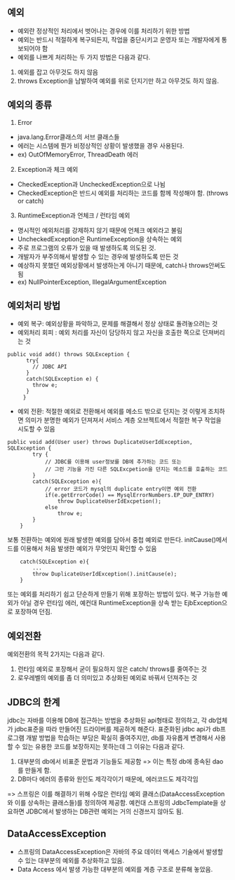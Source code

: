 ## 예외

- 예외란 정상적인 처리에서 벗어나는 경우에 이를 처리하기 위한 방법
- 예외는 반드시 적절하게 복구되든지, 작업을 중단시키고 운영자 또는 개발자에게 통보되어야 함
- 예외를 나쁘게 처리하는 두 가지 방법은 다음과 같다.
 1. 예외를 잡고 아무것도 하지 않음
 2. throws Exception을 남발하여 예외를 위로 던지기만 하고 아무것도 하지 않음.

## 예외의 종류

1. Error
- java.lang.Error클래스의 서브 클래스들
- 에러는 시스템에 뭔가 비정상적인 상황이 발생했을 경우 사용된다.
- ex) OutOfMemoryError, ThreadDeath 에러

2. Exception과 체크 예외
- CheckedException과 UncheckedException으로 나뉨
- CheckedException은 반드시 예외를 처리하는 코드를 함께 작성해야 함. (throws or catch)

3. RuntimeException과 언체크 / 런타임 예외
- 명시적인 예외처리를 강제하지 않기 때문에 언체크 예외라고 불림
- UncheckedException은 RuntimeException을 상속하는 예외
- 주로 프로그램의 오류가 있을 때 발생하도록 의도된 것.
- 개발자가 부주의해서 발생할 수 있는 경우에 발생하도록 만든 것
- 예상하지 못했던 예외상황에서 발생하는게 아니기 때문에, catch나 throws안써도 됨
- ex) NullPointerException, IllegalArgumentException

## 예외처리 방법
- 예외 복구: 예외상황을 파악하고, 문제를 해결해서 정상 상태로 돌려놓으려는 것
- 예외처리 회피 : 예외 처리를 자신이 담당하지 않고 자신을 호출한 쪽으로 던져버리는 것
``` 
public void add() throws SQLException {
      try{
        // JDBC API
      }
      catch(SQLException e) {
        throw e;
      }
     } 
```
- 예외 전환: 적절한 예외로 전환해서 예외를 메소드 밖으로 던지는 것 
   이렇게 조치하면 의미가 분명한 예외가 던져져서 서비스 계층 오브젝트에서 적절한 복구 작업을 시도할 수 있음
``` 
public void add(User user) throws DuplicateUserIdException, SQLException {
        try {
            // JDBC를 이용해 user정보를 DB에 추가하는 코드 또는
            // 그런 기능을 가진 다른 SQLExcpetion을 던지는 메소드를 호출하는 코드
        }
        catch(SQLException e){
            // error 코드가 mysql의 duplicate entry이면 예외 전환
            if(e.getErrorCode() == MysqlErrorNumbers.EP_DUP_ENTRY)
                throw DuplicateUserIdExcpetion();
            else
                throw e;
        }
    }
```

  보통 전환하는 예외에 원래 발생한 예외를 담아서 중첩 예외로 만든다.
  initCause()메서드를 이용해서 처음 발생한 예외가 무엇인지 확인할 수 있음
  
```
    catch(SQLException e){
        ...
        throw DuplicateUserIdException().initCause(e);
    }
```
  또는 예외를 처리하기 쉽고 단순하게 만들기 위해 포장하는 방법이 있다. 
  복구 가능한 예외가 아닐 경우 런타임 에러, 예컨대 RuntimeException을 상속 받는 EjbException으로 포장하여 던짐.

## 예외전환
 예외전환의 목적 2가지는 다음과 같다.
 1. 런타임 예외로 포장해서 굳이 필요하지 않은 catch/ throws를 줄여주는 것
 2. 로우레벨의 예외를 좀 더 의미있고 추상화된 예외로 바꿔서 던져주는 것

## JDBC의 한계
 jdbc는 자바를 이용해 DB에 접근하는 방법을 추상화된 api형태로 정의하고, 각 db업체가 jdbc표준을 따라 만들어진 드라이버를 제공하게 해준다. 
 표준화된 jdbc api가 db프로그램 개발 방법을 학습하는 부담은 확실히 줄여주지만, db를 자유롭게 변경해서 사용할 수 있는 유용한 코드를 보장하지는 못하는데 그 이유는 다음과 같다.
1. 대부분의 db에서 비표준 문법과 기능들도 제공함 => 이는 특정 db에 종속된 dao를 만들게 함.
2. DB마다 에러의 종류와 원인도 제각각이기 때문에, 에러코드도 제각각임

=> 스프링은 이를 해결하기 위해 수많은 런타임 예외 클래스(DataAccessException와 이를 상속하는 클래스들)를 정의하여 제공함. 
예컨대 스프링의 JdbcTemplate을 상요하면 JDBC에서 발생하는 DB관련 예외는 거의 신경쓰지 않아도 됨.

## DataAccessException
- 스프링의 DataAccessException은 자바의 주요 데이터 액세스 기술에서 발생할 수 있는 대부분의 예외를 추상화하고 있음.
- Data Access 에서 발생 가능한 대부분의 예외를 계층 구조로 분류해 놓았음.





